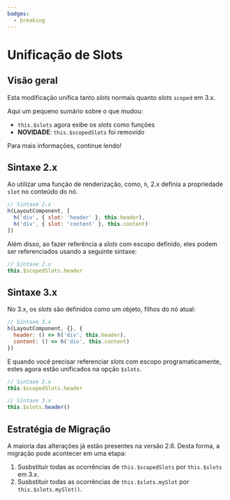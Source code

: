 ```yaml
---
badges:
  - breaking
---
```


# Unificação de Slots <MigrationBadges :badges="$frontmatter.badges" />

## Visão geral

Esta modificação unifica tanto _slots_ normais quanto _slots_ `scoped` em 3.x.

Aqui um pequeno sumário sobre o que mudou:

- `this.$slots` agora exibe os _slots_ como funções
- **NOVIDADE**: `this.$scopedSlots` foi removido

Para mais informações, continue lendo!

## Sintaxe 2.x

Ao utilizar uma função de renderização, como, `h`, 2.x definia a propriedade `slot` no conteúdo do nó.

```js
// Sintaxe 2.x
h(LayoutComponent, [
  h('div', { slot: 'header' }, this.header),
  h('div', { slot: 'content' }, this.content)
])
```

Além disso, ao fazer referência a _slots_ com escopo definido, eles podem ser referenciados usando a seguinte sintaxe:

```js
// Sintaxe 2.x
this.$scopedSlots.header
```

## Sintaxe 3.x

No 3.x, os _slots_ são definidos como um objeto, filhos do nó atual:

```js
// Sintaxe 3.x
h(LayoutComponent, {}, {
  header: () => h('div', this.header),
  content: () => h('div', this.content)
})
```

E quando você precisar referenciar _slots_ com escopo programaticamente, estes agora estão unificados na opção `$slots`.

```js
// Sintaxe 2.x
this.$scopedSlots.header

// Sintaxe 3.x
this.$slots.header()
```

## Estratégia de Migração

A maioria das alterações já estão presentes na versão 2.6. Desta forma, a migração pode acontecer em uma etapa:

1. Susbstituir todas as ocorrências de `this.$scopedSlots` por `this.$slots` em 3.x.
2. Susbstituir todas as ocorrências de `this.$slots.mySlot` por `this.$slots.mySlot()`.
